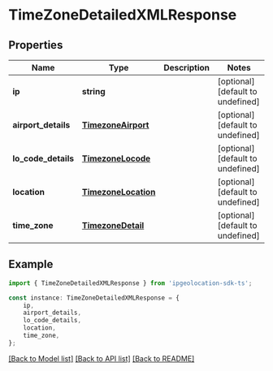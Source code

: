 # TimeZoneDetailedXMLResponse


## Properties

Name | Type | Description | Notes
------------ | ------------- | ------------- | -------------
**ip** | **string** |  | [optional] [default to undefined]
**airport_details** | [**TimezoneAirport**](TimezoneAirport.md) |  | [optional] [default to undefined]
**lo_code_details** | [**TimezoneLocode**](TimezoneLocode.md) |  | [optional] [default to undefined]
**location** | [**TimezoneLocation**](TimezoneLocation.md) |  | [optional] [default to undefined]
**time_zone** | [**TimezoneDetail**](TimezoneDetail.md) |  | [optional] [default to undefined]

## Example

```typescript
import { TimeZoneDetailedXMLResponse } from 'ipgeolocation-sdk-ts';

const instance: TimeZoneDetailedXMLResponse = {
    ip,
    airport_details,
    lo_code_details,
    location,
    time_zone,
};
```

[[Back to Model list]](../README.md#documentation-for-models) [[Back to API list]](../README.md#documentation-for-api-endpoints) [[Back to README]](../README.md)
